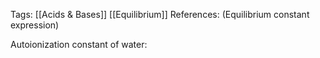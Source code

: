 Tags: [[Acids & Bases]] [[Equilibrium]]
References: (Equilibrium constant expression)

Autoionization constant of water:
